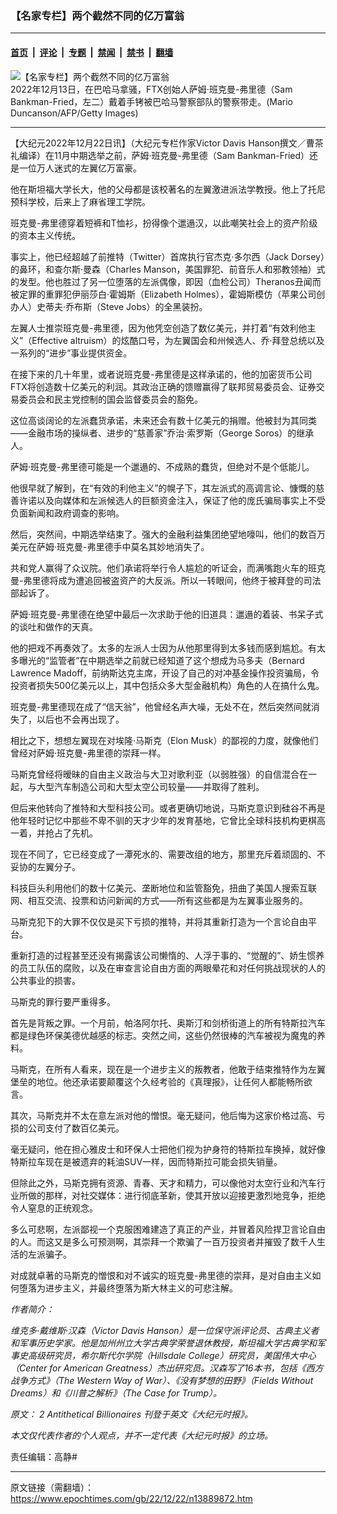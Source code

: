 ### 【名家专栏】两个截然不同的亿万富翁

---

#### [首页](../../../..?n13889872) &nbsp;|&nbsp; [评论](../../../../../epoch-comment?n13889872) &nbsp;|&nbsp; [专题](../../../../../epoch-special?n13889872) &nbsp;|&nbsp; [禁闻](../../../../../epoch-news?n13889872) &nbsp;|&nbsp; [禁书](../../../../../books?n13889872) &nbsp;|&nbsp; [翻墙](https://github.com/gfw-breaker/nogfw/blob/master/README.md?n13889872)


<div><img alt="【名家专栏】两个截然不同的亿万富翁" class="attachment-djy_600_400 size-djy_600_400 wp-post-image" src="https://i.epochtimes.com/assets/uploads/2022/12/id13889876-article-image-victor-davis-hanson-1-700x420-600x400.jpeg"/>
<div class="caption">
 2022年12月13日，在巴哈马拿骚，FTX创始人萨姆·班克曼-弗里德（Sam Bankman-Fried，左二）戴着手铐被巴哈马警察部队的警察带走。(Mario Duncanson/AFP/Getty Images)
</div></div><hr/><div class="post_content" id="artbody" itemprop="articleBody">
 <!-- article content begin -->
 <p>
  【大纪元2022年12月22日讯】（大纪元专栏作家Victor Davis Hanson撰文／曹茶礼编译）在11月中期选举之前，萨姆‧班克曼-弗里德（Sam Bankman-Fried）还是一位万人迷式的左翼亿万富豪。
 </p>
 <p>
  他在斯坦福大学长大，他的父母都是该校著名的左翼激进派法学教授。他上了托尼预科学校，后来上了麻省理工学院。
 </p>
 <p>
  班克曼-弗里德穿着短裤和T恤衫，扮得像个邋遢汉，以此嘲笑社会上的资产阶级的资本主义传统。
 </p>
 <p>
  事实上，他已经超越了前推特（Twitter）首席执行官杰克‧多尔西（Jack Dorsey）的鼻环，和查尔斯‧曼森（Charles Manson，美国罪犯、前音乐人和邪教领袖）式的发型。他也胜过了另一位堕落的左派偶像，即因（血检公司）Theranos丑闻而被定罪的重罪犯伊丽莎白‧霍姆斯（Elizabeth Holmes），霍姆斯模仿（苹果公司创办人）史蒂夫‧乔布斯（Steve Jobs）的全黑装扮。
 </p>
 <p>
  左翼人士推崇班克曼-弗里德，因为他凭空创造了数亿美元，并打着“有效利他主义”（Effective altruism）的炫酷口号，为左翼国会和州候选人、乔‧拜登总统以及一系列的“进步”事业提供资金。
 </p>
 <p>
  在接下来的几十年里，或者说班克曼-弗里德是这样承诺的，他的加密货币公司FTX将创造数十亿美元的利润。其政治正确的馈赠赢得了联邦贸易委员会、证券交易委员会和民主党控制的国会监督委员会的豁免。
 </p>
 <p>
  这位高谈阔论的左派蠢货承诺，未来还会有数十亿美元的捐赠。他被封为其同类——金融市场的操纵者、进步的“慈善家”乔治‧索罗斯（George Soros）的继承人。
 </p>
 <p>
  萨姆‧班克曼-弗里德可能是一个邋遢的、不成熟的蠢货，但绝对不是个低能儿。
 </p>
 <p>
  他很早就了解到，在“有效的利他主义”的幌子下，其左派式的高调言论、慷慨的慈善许诺以及向媒体和左派候选人的巨额资金注入，保证了他的庞氏骗局事实上不受负面新闻和政府调查的影响。
 </p>
 <p>
  然后，突然间，中期选举结束了。强大的金融利益集团绝望地嚎叫，他们的数百万美元在萨姆‧班克曼-弗里德手中莫名其妙地消失了。
 </p>
 <p>
  共和党人赢得了众议院。他们承诺将举行令人尴尬的听证会，而满嘴跑火车的班克曼-弗里德将成为遭追回被盗资产的大反派。所以一转眼间，他终于被拜登的司法部起诉了。
 </p>
 <p>
  萨姆‧班克曼-弗里德在绝望中最后一次求助于他的旧道具：邋遢的着装、书呆子式的谈吐和做作的天真。
 </p>
 <p>
  他的把戏不再奏效了。太多的左派人士因为从他那里得到太多钱而感到尴尬。有太多曝光的“监管者”在中期选举之前就已经知道了这个想成为马多夫（Bernard Lawrence Madoff，前纳斯达克主席，开设了自己的对冲基金操作投资骗局，令投资者损失500亿美元以上，其中包括众多大型金融机构）角色的人在搞什么鬼。
 </p>
 <p>
  班克曼-弗里德现在成了“信天翁”，他曾经名声大噪，无处不在，然后突然间就消失了，以后也不会再出现了。
 </p>
 <p>
  相比之下，想想左翼现在对埃隆·马斯克（Elon Musk）的鄙视的力度，就像他们曾经对萨姆‧班克曼-弗里德的崇拜一样。
 </p>
 <p>
  马斯克曾经将暧昧的自由主义政治与大卫对歌利亚（以弱胜强）的自信混合在一起，与大型汽车制造公司和大型太空公司较量——并取得了胜利。
 </p>
 <p>
  但后来他转向了推特和大型科技公司。或者更确切地说，马斯克意识到硅谷不再是他年轻时记忆中那些不卑不驯的天才少年的发育基地，它曾比全球科技机构更棋高一着，并抢占了先机。
 </p>
 <p>
  现在不同了，它已经变成了一潭死水的、需要改组的地方，那里充斥着顽固的、不妥协的左翼分子。
 </p>
 <p>
  科技巨头利用他们的数十亿美元、垄断地位和监管豁免，扭曲了美国人搜索互联网、相互交流、投票和访问新闻的方式——所有这些都是为左翼事业服务的。
 </p>
 <p>
  马斯克犯下的大罪不仅仅是买下亏损的推特，并将其重新打造为一个言论自由平台。
 </p>
 <p>
  重新打造的过程甚至还没有揭露该公司懒惰的、人浮于事的、“觉醒的”、娇生惯养的员工队伍的腐败，以及在审查言论自由方面的两眼晕花和对任何挑战现状的人的公共事业的损害。
 </p>
 <p>
  马斯克的罪行要严重得多。
 </p>
 <p>
  首先是背叛之罪。一个月前，帕洛阿尔托、奥斯汀和剑桥街道上的所有特斯拉汽车都是绿色环保美德优越感的标志。突然之间，这些仍然很棒的汽车被视为魔鬼的养料。
 </p>
 <p>
  马斯克，在所有人看来，现在是一个进步主义的叛教者，他敢于结束推特作为左翼堡垒的地位。他还承诺要颠覆这个久经考验的《真理报》，让任何人都能畅所欲言。
 </p>
 <p>
  其次，马斯克并不太在意左派对他的憎恨。毫无疑问，他后悔为这家价格过高、亏损的公司支付了数百亿美元。
 </p>
 <p>
  毫无疑问，他在担心雅皮士和环保人士把他们视为护身符的特斯拉车换掉，就好像特斯拉车现在是被遗弃的耗油SUV一样，因而特斯拉可能会损失销量。
 </p>
 <p>
  但除此之外，马斯克拥有资源、青春、天才和精力，可以像他对太空行业和汽车行业所做的那样，对社交媒体：进行彻底革新，使其开放以迎接更激烈地竞争，拒绝令人窒息的正统观念。
 </p>
 <p>
  多么可悲啊，左派鄙视一个克服困难建造了真正的产业，并冒着风险捍卫言论自由的人。而这又是多么可预测啊，其崇拜一个欺骗了一百万投资者并摧毁了数千人生活的左派骗子。
 </p>
 <p>
  对成就卓著的马斯克的憎恨和对不诚实的班克曼-弗里德的崇拜，是对自由主义如何堕落为进步主义，并最终堕落为斯大林主义的可悲注解。
 </p>
 <p>
  <em>
   作者简介：
  </em>
 </p>
 <p>
  <em>
   维克多·戴维斯·汉森（Victor Davis Hanson）是一位保守派评论员、古典主义者和军事历史学家。他是加州州立大学古典学荣誉退休教授，斯坦福大学古典学和军事史高级研究员，希尔斯代尔学院（Hillsdale College）研究员，美国伟大中心（Center for American Greatness）杰出研究员。汉森写了16本书，包括《西方战争方式》（The Western Way of War）、《没有梦想的田野》（Fields Without Dreams）和《川普之解析》（The Case for Trump）。
  </em>
 </p>
 <p>
  <em>
   原文：
   <ok href="https://www.theepochtimes.com/two-antithetical-billionaires_4928739.html">
    2 Antithetical Billionaires
   </ok>
   刊登于英文《大纪元时报》。
  </em>
 </p>
 <p>
  <em>
   本文仅代表作者的个人观点，并不一定代表《大纪元时报》的立场。
  </em>
 </p>
 <p>
  责任编辑：高静#
 </p>
 <!-- article content end -->
 <div id="below_article_ad">
 </div>
</div>


---

原文链接（需翻墙）：https://www.epochtimes.com/gb/22/12/22/n13889872.htm